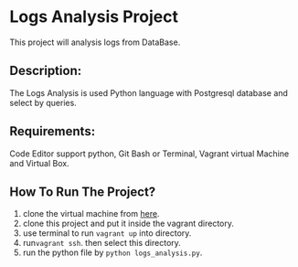 # Logs Analysis Project

This project will analysis logs from DataBase.

## Description:

The Logs Analysis is used Python language with Postgresql database and select by queries.

## Requirements:

Code Editor support python, Git Bash or Terminal, Vagrant virtual Machine and Virtual Box.
  
## How To Run The Project?
  
1. clone the virtual machine from [here](https://github.com/udacity/fullstack-nanodegree-vm.).
2. clone this project and put it inside the vagrant directory.
3. use terminal to run `vagrant up` into directory.
4. run`vagrant ssh`. then select this directory.
5. run the python file by `python logs_analysis.py`.